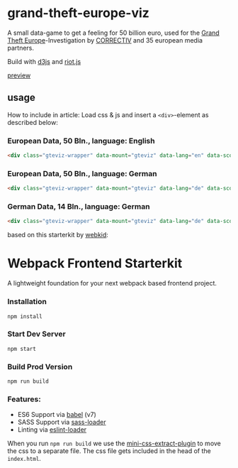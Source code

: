 # grand-theft-europe-viz

A small data-game to get a feeling for 50 billion euro, used for the [Grand
Theft Europe](http://grand-theft-europe.com)-Investigation by
[CORRECTIV](https://correctiv.org) and 35 european media partners.

Build with [d3js](https://d3js.org) and [riot.js](https://riot.js.org)

[preview](https://correctiv.github.io/grand-theft-europe-viz/)

## usage

How to include in article: Load css & js and insert a `<div>`-element as
described below:


### European Data, 50 Bln., language: English

```html
<div class="gteviz-wrapper" data-mount="gteviz" data-lang="en" data-scope="eu"></div>
```

### European Data, 50 Bln., language: German

```html
<div class="gteviz-wrapper" data-mount="gteviz" data-lang="de" data-scope="eu"></div>
```

### German Data, 14 Bln., language: German

```html
<div class="gteviz-wrapper" data-mount="gteviz" data-lang="de" data-scope="de"></div>
```



based on this starterkit by [webkid](http://github.com/wbkd/):

# Webpack Frontend Starterkit

A lightweight foundation for your next webpack based frontend project.


### Installation

```
npm install
```

### Start Dev Server

```
npm start
```

### Build Prod Version

```
npm run build
```

### Features:

* ES6 Support via [babel](https://babeljs.io/) (v7)
* SASS Support via [sass-loader](https://github.com/jtangelder/sass-loader)
* Linting via [eslint-loader](https://github.com/MoOx/eslint-loader)

When you run `npm run build` we use the [mini-css-extract-plugin](https://github.com/webpack-contrib/mini-css-extract-plugin) to move the css to a separate file. The css file gets included in the head of the `index.html`.
